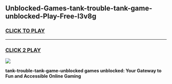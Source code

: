 
## Unblocked-Games-tank-trouble-tank-game-unblocked-Play-Free-l3v8g
<h3>
<a href="https://premium76.site?title=tank-trouble-tank-game-unblocked&ref=10A">CLICK TO PLAY</a></h3>
<hr>

<h3>
<a href="https://premium76.site?title=tank-trouble-tank-game-unblocked&ref=10A">CLICK 2 PLAY</a>
  
</h3>

<a href="https://premium76.site?title=tank-trouble-tank-game-unblocked&ref=10A"><img src="https://clearcache.store/games.png"></a>


**tank-trouble-tank-game-unblocked games unblocked: Your Gateway to Fun and Accessible Online Gaming**
